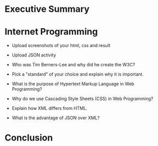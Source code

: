# Executive Summary

# Internet Programming
* Upload screenshots of your html, css and result
* Upload JSON activity

* Who was Tim Berners-Lee and why did he create the W3C?

* Pick a "standard" of your choice and explain why it is important.

* What is the purpose of Hypertext Markup Language in Web Programming?

* Why do we use Cascading Style Sheets (CSS) in Web Programming?

* Explain how XML differs from HTML. 

* What is the advantage of JSON over XML?

# Conclusion
